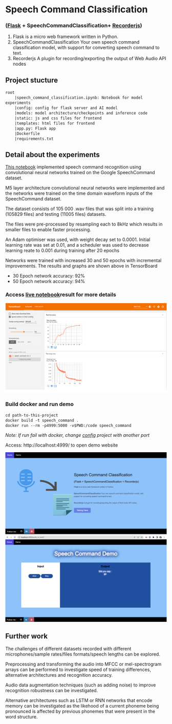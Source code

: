 # Speech Command Classification

### ([Flask](https://github.com/pallets/flask) + SpeechCommandClassification+ [Recorderjs](https://github.com/mattdiamond/Recorderjs))

1) Flask is a micro web framework written in Python.
2) SpeechCommandClassification Your own speech command classification model, with support for converting speech command to text.
3) Recorderjs A plugin for recording/exporting the output of Web Audio API nodes 

## Project stucture
```
root
    |speech_command_classification.ipynb: Notebook for model experiments 
    |config: config for flask server and AI model
    |models: model architecture/checkpoints and inference code
    |static: js and css files for frontend
    |templates: html files for frontend
    |app.py: Flask app
    |Dockerfile
    |requirements.txt
```
## Detail about the experiments
[This notebook](https://github.com/gnvml/Speech-Command-Classification-with-Flask/blob/master/speech_command_classification.ipynb) implemented speech command recognition using convolutional neural networks trained on the Google SpeechCommand dataset.

M5 layer architecture convolutional neural networks were implemented and the networks were trained on the time domain waveform inputs of the SpeechCommand dataset.

The dataset consists of 105 000 .wav files that was split into a training (105829 files) and testing (11005 files) datasets.

The files were pre-processed by resampling each to 8kHz which results in smaller files to enable faster processing.

An Adam optimiser was used, with weight decay set to 0.0001. Initial learning rate was set at 0.01, and a scheduler was used to decrease learning reate to 0.001 during training after 20 epochs

Networks were trained with increased 30 and 50 epochs with incremental improvements. The results and graphs are shown above in TensorBoard

*   30 Epoch network accuracy:  92%
*   50 Epoch network accuracy: 94%

### Access [live notebook](https://colab.research.google.com/drive/1V-HQeaBzyZu7nyJNo7uTAdE7i3_w59-T?usp=sharing)result for more details

![LossAndAccuracy](https://github.com/gnvml/Speech-Command-Classification-with-Flask/blob/master/experiment/loss_acc.png)


### Build docker and run demo

```
cd path-to-this-project
docker build -t speech_command .
docker run --rm -p4999:5000 -v$PWD:/code speech_command
```
*Note: If run fail with docker, change [config](https://github.com/gnvml/Speech-Command-Classification-with-Flask/blob/master/config/speech_command_config.yaml) project with another port*

Access: http://localhost:4999/ to open demo website

![Homepage](https://github.com/gnvml/Speech-Command-Classification-with-Flask/blob/master/experiment/home.png)
![Demo](https://github.com/gnvml/Speech-Command-Classification-with-Flask/blob/master/experiment/demo.png)



## Further work
The challenges of different datasets recorded with different microphones/sample rates/files formats/speech lengths can be explored.

Preprocessing and transforming the audio into MFCC or mel-spectrogram arrays can be performed to investigate speed of training differences, alternative architectures and recognition accuracy. 

Audio data augmentation techniques (such as adding noise) to improve recognition robustness can be investigated.

Alternative architectures such as LSTM or RNN networks that encode memory can be investigated as the likehood of a current phoneme being pronounced is affected by previous phonemes that were present in the word structure.